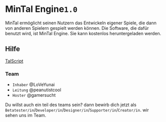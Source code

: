 
# MinTal Engine`1.0`

MinTal ermöglicht seinen Nutzern das Entwickeln eigener Spiele, die dann von anderen Spielern gespielt werden können. Die Software, die dafür benutzt wird, ist MinTal Engine. Sie kann kostenlos heruntergeladen werden.

## Hilfe

[TalScript](https://github.com/LoVeYunai/MinTal-Engine/blob/main/TALSCRIPT.md)

### Team

* `Inhaber` @LoVeYunai
* `Leitung` @peanutistcool
* `Hoster` @gamersucht

Du willst auch ein teil des teams sein?
dann bewirb dich jetzt als  `Betatester/in`/`Developer/in`/`Designer/in`/`Supporter/in`/`Creator/in`. wir sehen uns im Team.
